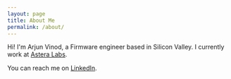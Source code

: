 ```yaml
---
layout: page
title: About Me
permalink: /about/
---
```


Hi! I'm Arjun Vinod, a Firmware engineer based in Silicon Valley. I currently work at [Astera Labs](https://www.asteralabs.com/).

You can reach me on [LinkedIn](https://www.linkedin.com/in/avinod).
